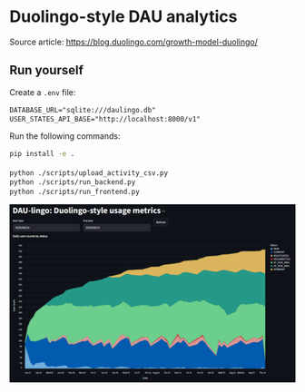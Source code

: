 # Duolingo-style DAU analytics

Source article: https://blog.duolingo.com/growth-model-duolingo/

## Run yourself

Create a `.env` file:
```
DATABASE_URL="sqlite:///daulingo.db"
USER_STATES_API_BASE="http://localhost:8000/v1"
```

Run the following commands:
```bash
pip install -e .

python ./scripts/upload_activity_csv.py
python ./scripts/run_backend.py
python ./scripts/run_frontend.py
```

![image](/resources/screenshot.png)